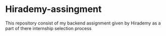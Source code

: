# Hirademy-assingment
This repository consist of my backend assignment given by Hirademy as a part of there internship selection process
